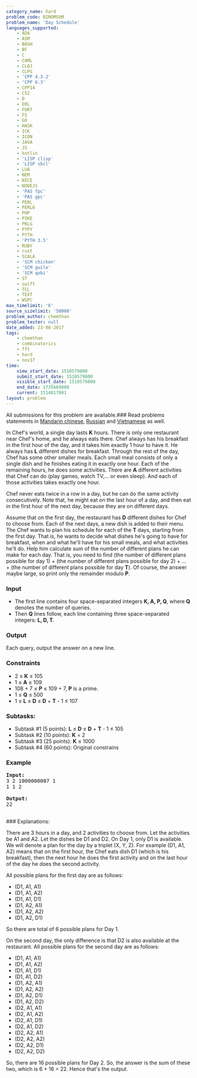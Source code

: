 ```yaml
---
category_name: hard
problem_code: BINOMSUM
problem_name: 'Day Schedule'
languages_supported:
    - ADA
    - ASM
    - BASH
    - BF
    - C
    - CAML
    - CLOJ
    - CLPS
    - 'CPP 4.3.2'
    - 'CPP 6.3'
    - CPP14
    - CS2
    - D
    - ERL
    - FORT
    - FS
    - GO
    - HASK
    - ICK
    - ICON
    - JAVA
    - JS
    - kotlin
    - 'LISP clisp'
    - 'LISP sbcl'
    - LUA
    - NEM
    - NICE
    - NODEJS
    - 'PAS fpc'
    - 'PAS gpc'
    - PERL
    - PERL6
    - PHP
    - PIKE
    - PRLG
    - PYPY
    - PYTH
    - 'PYTH 3.5'
    - RUBY
    - rust
    - SCALA
    - 'SCM chicken'
    - 'SCM guile'
    - 'SCM qobi'
    - ST
    - swift
    - TCL
    - TEXT
    - WSPC
max_timelimit: '6'
source_sizelimit: '50000'
problem_author: chemthan
problem_tester: null
date_added: 23-08-2017
tags:
    - chemthan
    - combinatorics
    - fft
    - hard
    - nov17
time:
    view_start_date: 1510579800
    submit_start_date: 1510579800
    visible_start_date: 1510579800
    end_date: 1735669800
    current: 1514817001
layout: problem
---
```

All submissions for this problem are available.### Read problems statements in [Mandarin chinese](http://www.codechef.com/download/translated/NOV17/mandarin/BINOMSUM.pdf), [Russian](http://www.codechef.com/download/translated/NOV17/russian/BINOMSUM.pdf) and [Vietnamese](http://www.codechef.com/download/translated/NOV17/vietnamese/BINOMSUM.pdf) as well.

In Chef's world, a single day lasts **K** hours. There is only one restaurant near Chef's home, and he always eats there. Chef always has his breakfast in the first hour of the day, and it takes him exactly 1 hour to have it. He always has **L** different dishes for breakfast. Through the rest of the day, Chef has some other smaller meals. Each small meal consists of only a single dish and he finishes eating it in exactly one hour. Each of the remaining hours, he does some activities. There are **A** different activities that Chef can do (play games, watch TV,... or even sleep). And each of those activities takes exactly one hour.

Chef never eats twice in a row in a day, but he can do the same activity consecutively. Note that, he might eat on the last hour of a day, and then eat in the first hour of the next day, because they are on different days.

Assume that on the first day, the restaurant has **D** different dishes for Chef to choose from. Each of the next days, a new dish is added to their menu. The Chef wants to plan his schedule for each of the **T** days, starting from the first day. That is, he wants to decide what dishes he's going to have for breakfast, when and what he'll have for his small meals, and what activities he'll do. Help him calculate sum of the number of different plans he can make for each day. That is, you need to find (the number of different plans possible for day 1) + (the number of different plans possible for day 2) + ... + (the number of different plans possible for day **T**). Of course, the answer maybe large, so print only the remainder modulo **P**.

### Input

- The first line contains four space-separated integers **K, A, P, Q**, where **Q** denotes the number of queries.
- Then **Q** lines follow, each line containing three space-separated integers: **L, D, T**.

### Output

Each query, output the answer on a new line.

### Constraints

- 2 ≤ **K** ≤ 105
- 1 ≤ **A** ≤ 109
- 108 + 7 ≤ **P** ≤ 109 + 7, **P** is a prime.
- 1 ≤ **Q** ≤ 500
- 1 ≤ **L** ≤ **D** ≤ **D** + **T** - 1 ≤ 107

### Subtasks:

- Subtask #1 (5 points): **L** ≤ **D** ≤ **D** + **T** - 1 ≤ 105
- Subtask #2 (10 points): **K** = 2
- Subtask #3 (25 points): **K** ≤ 1000
- Subtask #4 (60 points): Original constrains

### Example

<pre><b>Input:</b>
3 2 1000000007 1
1 1 2

<b>Output:</b>
22

</pre>### Explanations:
There are 3 hours in a day, and 2 activities to choose from. Let the activities be A1 and A2. Let the dishes be D1 and D2. On Day 1, only D1 is available. We will denote a plan for the day by a triplet (X, Y, Z). For example (D1, A1, A2) means that on the first hour, the Chef eats dish D1 (which is his breakfast), then the next hour he does the first activity and on the last hour of the day he does the second activity.

All possible plans for the first day are as follows:

- (D1, A1, A1)
- (D1, A1, A2)
- (D1, A1, D1)
- (D1, A2, A1)
- (D1, A2, A2)
- (D1, A2, D1)

So there are total of 6 possible plans for Day 1.

On the second day, the only difference is that D2 is also available at the restaurant. All possible plans for the second day are as follows:

- (D1, A1, A1)
- (D1, A1, A2)
- (D1, A1, D1)
- (D1, A1, D2)
- (D1, A2, A1)
- (D1, A2, A2)
- (D1, A2, D1)
- (D1, A2, D2)
- (D2, A1, A1)
- (D2, A1, A2)
- (D2, A1, D1)
- (D2, A1, D2)
- (D2, A2, A1)
- (D2, A2, A2)
- (D2, A2, D1)
- (D2, A2, D2)

So, there are 16 possible plans for Day 2. So, the answer is the sum of these two, which is 6 + 16 = 22. Hence that's the output.
